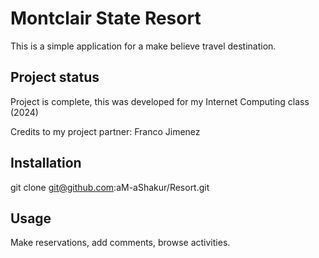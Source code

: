 # Montclair State Resort

This is a simple application for a make believe travel destination.

## Project status

Project is complete, this was developed for my Internet Computing class (2024) 

Credits to my project partner: Franco Jimenez

## Installation

git clone git@github.com:aM-aShakur/Resort.git

## Usage

Make reservations, add comments, browse activities.
